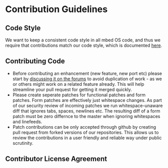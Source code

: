 # Contribution Guidelines

## Code Style

We want to keep a consistent code style in all mbed OS code, and thus we require
that contributions match our code style, which is documented
[here](https://developer.mbed.org/teams/SDK-Development/wiki/mbed-sdk-coding-style).

## Contributing Code

- Before contributing an enhancement (new feature, new port etc) please start by [discussing it on the forums](http://forums.mbed.com/c/mbed-os) to avoid duplication of work - as we or others might work on a related feature already. This will help streamline your pull request for getting it merged quickly.
- Please create seperate patches for functional patches and form patches. Form patches are effectively just whitespace changes. As part of our security review of incoming patches we run whitespace-unaware diff that ignores tabs, spaces, newlines etc. The resulting diff of a form patch must be zero differnce to the master when ignoring whitespaces and linefeeds.
- Patch contributions can be only accepted through github by creating pull request from forked versions of our repositories. This allows us to review the contributions in a user friendly and reliable way under public scrutinity.

## Contributor License Agreement

